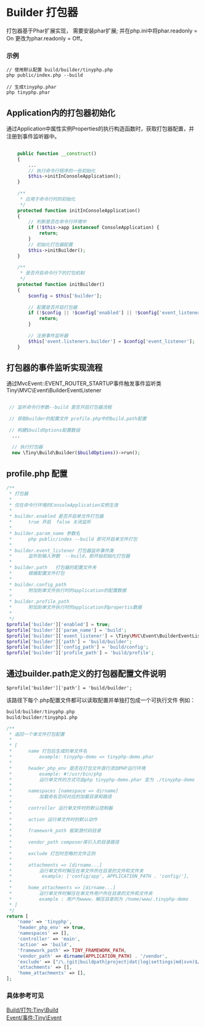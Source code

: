 Builder 打包器
====

打包器基于Phar扩展实现， 需要安装phar扩展;
并在php.ini中将phar.readonly = On 更改为phar.readonly  = Off。

### 示例
```
// 使用默认配置 build/builder/tinyphp.php
php public/index.php --build

// 生成tinyphp.phar
php tinyphp.phar

```

Application内的打包器初始化
----
通过Application中属性实例Properties的执行构造函数时，获取打包器配置，并注册到事件监听器中。 

```php
    
    public function __construct()
    {
        ...
        // 执行命令行程序的一些初始化
        $this->initInConsoleApplication();
    }
    
    /**
     * 应用于命令行时的初始化
     */
    protected function initInConsoleApplication()
    {
        // 判断是否在命令行环境中
        if (!$this->app instanceof ConsoleApplication) {
            return;
        }
        // 初始化打包器配置
        $this->initBuilder();
    }
    
    /**
     * 是否开启命令行下的打包机制
     */
    protected function initBuilder()
    {
        $config = $this['builder'];
        
        // 配置是否开启打包器
        if (!$config || !$config['enabled'] || !$config['event_listener']) {
            return;
        }
        
        // 注册事件监听器
        $this['event.listeners.builder'] = $config['event_listener'];
    }    
```

打包器的事件监听实现流程
----

通过MvcEvent::EVENT_ROUTER_STARTUP事件触发事件监听类Tiny\MVC\Event\BuilderEventListener

```php
 
 // 监听命令行参数--build 是否开启打包器流程
 
 // 获取builder的配置文件 profile.php中的build.path配置
 
 // 构建$buildOptions配置数组
  ...
  
  // 执行打包器
  new \Tiny\Build\Builder($buildOptions))->run();
```

profile.php 配置
----
```php
/**
 * 打包器
 * 
 * 仅在命令行环境的ConsoleApplication实例生效
 * 
 * builder.enabled 是否开启单文件打包器
 *      true 开启  false 关闭监听
 *      
 * builder.param_name 参数名
 *      php public/index --build 即可开启单文件打包
 *      
 * builder.event_listener 打包器监听事件类
 *      监听到输入参数  --build，即开始初始化打包器
 *      
 * builder.path   打包器的配置文件夹 
 *      根据配置文件打包
 * 
 * builder.config_path 
 *      附加到单文件执行时的application的配置数据
 * 
 * builder.profile_path 
 *      附加到单文件执行时的application的propertis数据
 *            
 */
$profile['builder']['enabled'] = true;
$profile['builder']['param_name'] = 'build';
$profile['builder']['event_listener'] = \Tiny\MVC\Event\BuilderEventListener::class;
$profile['builder']['path'] = 'build/builder';
$profile['builder']['config_path'] = 'build/config';
$profile['builder']['profile_path'] = 'build/profile';
```

通过builder.path定义的打包器配置文件说明
----
```
$profile['builder']['path'] = 'build/builder';   
```

该路径下每个.php配置文件都可以读取配置并单独打包成一个可执行文件
例如：
```php
build/builder/tinyphp.php
build/builder/tinyphp1.php
```
```php
/**
 * 返回一个单文件打包配置
 * 
 * [
 *      name 打包后生成的单文件名  
 *          example: tinyphp-demo => tinyphp-demo.phar
 *          
 *      header_php_env 是否在打包文件首行添加PHP运行环境
 *          example: #!/usr/bin/php
 *          运行单文件的方式可由php tinyphp-demo.phar 变为 ./tinyphp-demo
 *          
 *      namespaces [namespace => dirname]
 *          加载命名空间对应的加载目录和路径
 *      
 *      controller 运行单文件时的默认控制器
 *      
 *      action 运行单文件时的默认动作
 *      
 *      framework_path 框架源代码目录
 *      
 *      vendor_path composer库引入的目录路径
 *      
 *      exclude 打包时忽略的文件正则
 *      
 *      attachments => [dirname...]
 *          运行单文件时解压在单文件所在目录的文件和文件夹
 *           example: ['config/app', APPLICATION_PATH . 'config/'],
 *      
 *      home_attachments => [dirname...]
 *          运行单文件时解压在单文件用户所在目录的文件和文件夹
 *          example : 用户为wwww，解压目录则为 /home/www/.tinyphp-demo
 * ]
 */
return [
    'name' => 'tinyphp',
    'header_php_env' => true,
    'namespaces' => [],
    'controller' => 'main',
    'action' => 'build',
    'framework_path' => TINY_FRAMEWORK_PATH,
    'vendor_path' => dirname(APPLICATION_PATH) . '/vendor',
    'exclude' => ["/\.(git|buildpath|project|dat|log|settings|md|svn)$/","/vendor\/smarty\/smarty/", "/tinyphp-ui\/(node_modules|src\/js|conf|dist|build|templates\/pages\/)/"],
    'attachments' => [], 
    'home_attachments' => [], 
];
```

### 具体参考可见   
[Build/打包:Tiny\Build](https://github.com/tinyphporg/tinyphp-dcos/blob/master/docs/manual/lib/build.md)    
[Event/事件:Tiny\Event](https://github.com/tinyphporg/tinyphp-dcos/blob/master/docs/manual/lib/event.md)   
